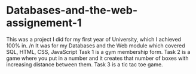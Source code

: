# Databases-and-the-web-assignement-1
This was a project I did for my first year of University, which I achieved 100% in. /n
It was for my Databases and the Web module which covered SQL, HTML, CSS, JavaScript
Task 1 is a gym membership form.
Task 2 is a game where you put in a number and it creates that number of boxes with increasing distance between them. 
Task 3 is a tic tac toe game. 
